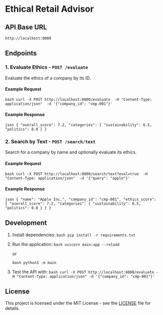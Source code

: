 # Ethical Retail Advisor

## API Base URL
`http://localhost:8000`

## Endpoints

### 1. **Evaluate Ethics** - `POST /evaluate`

Evaluate the ethics of a company by its ID.

#### Example Request
``bash
curl -X POST http://localhost:8000/evaluate 
  -H "Content-Type: application/json" 
  -d '{"company_id": "cmp-001"}'
``

#### Example Response
``json
{
  "overall_score": 7.2,
  "categories": {
    "sustainability": 6.5,
    "politics": 8.0
  }
}
``

### 2. **Search by Text** - `POST /search/text`

Search for a company by name and optionally evaluate its ethics.

#### Example Request
``bash
curl -X POST http://localhost:8000/search/text?eval=true 
  -H "Content-Type: application/json" 
  -d '{"query": "apple"}'
``

#### Example Response
``json
{
  "name": "Apple Inc.",
  "company_id": "cmp-001",
  "ethics_score": {
    "overall_score": 7.2,
    "categories": {
      "sustainability": 6.5,
      "politics": 8.0
    }
  }
}
``

## Development

1. Install dependencies:
   ``bash
   pip install -r requirements.txt
   ``

2. Run the application:
   ``bash
   uvicorn main:app --reload
   ``

   or

   ``bash
   python3 -m main
   ``

3. Test the API with:
   ``bash
   curl -X POST http://localhost:8000/evaluate -H "Content-Type: application/json" -d '{"company_id": "cmp-001"}'
   ``

## License
This project is licensed under the MIT License - see the [LICENSE](LICENSE) file for details.
